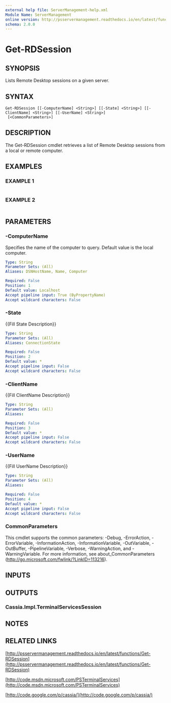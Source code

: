 ```yaml
---
external help file: ServerManagement-help.xml
Module Name: ServerManagement
online version: http://psservermanagement.readthedocs.io/en/latest/functions/Get-RDSession
schema: 2.0.0
---
```


# Get-RDSession

## SYNOPSIS
Lists Remote Desktop sessions on a given server.

## SYNTAX

```
Get-RDSession [[-ComputerName] <String>] [[-State] <String>] [[-ClientName] <String>] [[-UserName] <String>]
 [<CommonParameters>]
```

## DESCRIPTION
The Get-RDSession cmdlet retrieves a list of Remote Desktop sessions from a local or remote computer.

## EXAMPLES

### EXAMPLE 1
```

```

### EXAMPLE 2
```

```

## PARAMETERS

### -ComputerName
Specifies the name of the computer to query. 
Default value is the local computer.

```yaml
Type: String
Parameter Sets: (All)
Aliases: DSNHostName, Name, Computer

Required: False
Position: 1
Default value: Localhost
Accept pipeline input: True (ByPropertyName)
Accept wildcard characters: False
```

### -State
{{Fill State Description}}

```yaml
Type: String
Parameter Sets: (All)
Aliases: ConnectionState

Required: False
Position: 2
Default value: *
Accept pipeline input: False
Accept wildcard characters: False
```

### -ClientName
{{Fill ClientName Description}}

```yaml
Type: String
Parameter Sets: (All)
Aliases:

Required: False
Position: 3
Default value: *
Accept pipeline input: False
Accept wildcard characters: False
```

### -UserName
{{Fill UserName Description}}

```yaml
Type: String
Parameter Sets: (All)
Aliases:

Required: False
Position: 4
Default value: *
Accept pipeline input: False
Accept wildcard characters: False
```

### CommonParameters
This cmdlet supports the common parameters: -Debug, -ErrorAction, -ErrorVariable, -InformationAction, -InformationVariable, -OutVariable, -OutBuffer, -PipelineVariable, -Verbose, -WarningAction, and -WarningVariable. For more information, see about_CommonParameters (http://go.microsoft.com/fwlink/?LinkID=113216).

## INPUTS

## OUTPUTS

### Cassia.Impl.TerminalServicesSession

## NOTES

## RELATED LINKS

[http://psservermanagement.readthedocs.io/en/latest/functions/Get-RDSession](http://psservermanagement.readthedocs.io/en/latest/functions/Get-RDSession)

[http://code.msdn.microsoft.com/PSTerminalServices](http://code.msdn.microsoft.com/PSTerminalServices)

[http://code.google.com/p/cassia/](http://code.google.com/p/cassia/)

